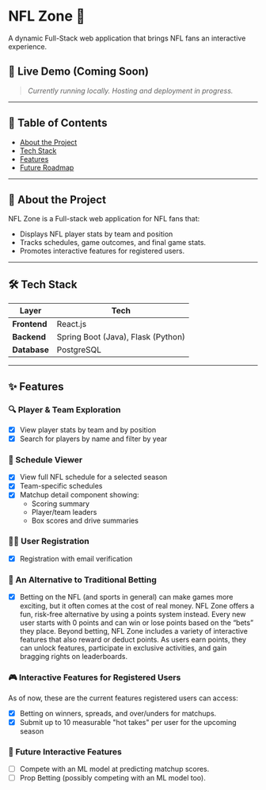 # NFL Zone 🏈  
A dynamic Full-Stack web application that brings NFL fans an interactive experience. 

## 🌟 Live Demo (Coming Soon)
> _Currently running locally. Hosting and deployment in progress._

---

## 📌 Table of Contents
- [About the Project](#about-the-project)
- [Tech Stack](#tech-stack)
- [Features](#features)
- [Future Roadmap](#future-roadmap)

---

## 📖 About the Project
NFL Zone is a Full-stack web application for NFL fans that:
- Displays NFL player stats by team and position
- Tracks schedules, game outcomes, and final game stats.
- Promotes interactive features for registered users. 

---

## 🛠️ Tech Stack

| Layer        | Tech                                           |
|--------------|------------------------------------------------|
| **Frontend** | React.js                                       |
| **Backend**  | Spring Boot (Java), Flask (Python)             |
| **Database** | PostgreSQL                                     |

---

## ✨ Features

### 🔍 Player & Team Exploration
- [x] View player stats by team and by position
- [x] Search for players by name and filter by year

### 📅 Schedule Viewer
- [x] View full NFL schedule for a selected season
- [x] Team-specific schedules
- [x] Matchup detail component showing:
  - Scoring summary
  - Player/team leaders
  - Box scores and drive summaries
    
### 🧑‍💻 User Registration
- [x] Registration with email verification

### 🎰 An Alternative to Traditional Betting
- [x] Betting on the NFL (and sports in general) can make games more exciting, but it often comes at the cost of real money. NFL Zone offers a fun, risk-free alternative by using a points system instead. Every new user starts with 0 points and can win or lose points based on the “bets” they place. Beyond betting, NFL Zone includes a variety of interactive features that also reward or deduct points. As users earn points, they can unlock features, participate in exclusive activities, and gain bragging rights on leaderboards.
      
### 🎮 Interactive Features for Registered Users
As of now, these are the current features registered users can access:
- [x] Betting on winners, spreads, and over/unders for matchups. 
- [x] Submit up to 10 measurable "hot takes" per user for the upcoming season

### 🔮 Future Interactive Features
- [ ] Compete with an ML model at predicting matchup scores. 
- [ ] Prop Betting (possibly competing with an ML model too). 

